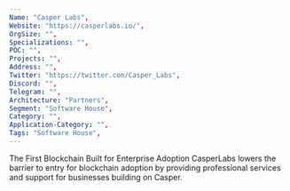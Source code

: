 ```yaml
---
Name: "Casper Labs",
Website: "https://casperlabs.io/",
OrgSize: "",
Specializations: "",
POC: "",
Projects: "",
Address: "",
Twitter: "https://twitter.com/Casper_Labs",
Discord: "",
Telegram: "",
Architecture: "Partners",
Segment: "Software House",
Category: "",
Application-Category: "",
Tags: "Software House",
---
```

<!--lang:en--> 
The First Blockchain Built for Enterprise Adoption
CasperLabs lowers the barrier to entry for blockchain adoption by providing professional services and support for businesses building on Casper.
<!--lang:es--] 
La primera cadena de bloques construida para la adopción empresarial
CasperLabs reduce la barrera de entrada para la adopción de blockchain al brindar servicios profesionales y soporte para empresas que se basan en Casper.
<!--lang:de--] 
Die erste Blockchain, die für die Einführung in Unternehmen entwickelt wurde
CasperLabs senkt die Eintrittsbarriere für die Einführung von Blockchain, indem es professionelle Dienstleistungen und Unterstützung für Unternehmen anbietet, die auf Casper aufbauen.
<!--lang:fr--] 
La première blockchain conçue pour être adoptée par les entreprises
CasperLabs abaisse la barrière à l'entrée pour l'adoption de la blockchain en fournissant des services professionnels et une assistance aux entreprises qui s'appuient sur Casper.
<!--lang:pl--] 
Pierwszy Blockchain stworzony do adopcji w przedsiębiorstwach
CasperLabs obniża barierę wejścia na rynek adopcji blockchain, zapewniając profesjonalne usługi i wsparcie dla firm budujących na Casper.
<!--lang:uk--] 
Перший блокчейн, створений для корпоративного впровадження
CasperLabs знижує бар’єр для впровадження блокчейну, надаючи професійні послуги та підтримку компаніям, які будують на базі Casper.
[!--lang:*-->  
